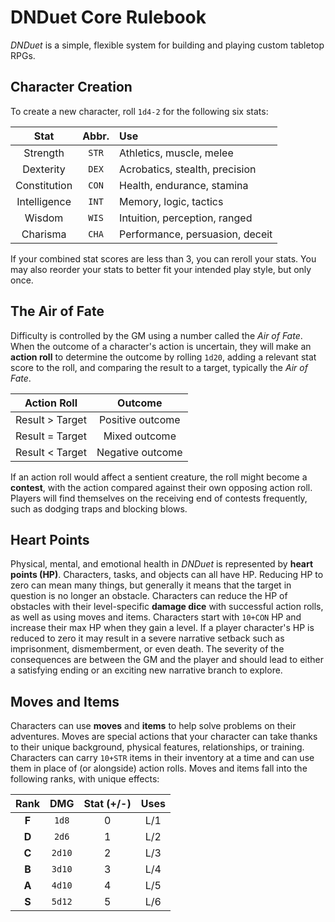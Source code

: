 # DNDuet Core Rulebook
_DNDuet_ is a simple, flexible system for building and playing custom tabletop RPGs.

## Character Creation
To create a new character, roll `1d4-2` for the following six stats:

| Stat | Abbr. | Use |
|:---:|:---:|:--- |
| Strength | `STR` | Athletics, muscle, melee |
| Dexterity | `DEX` | Acrobatics, stealth, precision |
| Constitution | `CON` | Health, endurance, stamina |
| Intelligence | `INT` | Memory, logic, tactics |
| Wisdom | `WIS` | Intuition, perception, ranged |
| Charisma | `CHA` | Performance, persuasion, deceit |

If your combined stat scores are less than 3, you can reroll your stats. You may also reorder your stats to better fit your intended play style, but only once.

## The Air of Fate
Difficulty is controlled by the GM using a number called the _Air of Fate_. When the outcome of a character's action is uncertain, they will make an **action roll** to determine the outcome by rolling `1d20`, adding a relevant stat score to the roll, and comparing the result to a target, typically the _Air of Fate_.

| Action Roll | Outcome |
|:---:|:---:|
| Result > Target | Positive outcome |
| Result = Target | Mixed outcome |
| Result < Target | Negative outcome |

If an action roll would affect a sentient creature, the roll might become a **contest**, with the action compared against their own opposing action roll. Players will find themselves on the receiving end of contests frequently, such as dodging traps and blocking blows.

## Heart Points
Physical, mental, and emotional health in _DNDuet_ is represented by **heart points (HP)**. Characters, tasks, and objects can all have HP. Reducing HP to zero can mean many things, but generally it means that the target in question is no longer an obstacle. Characters can reduce the HP of obstacles with their level-specific **damage dice** with successful action rolls, as well as using moves and items. Characters start with `10+CON` HP and increase their max HP when they gain a level. If a player character's HP is reduced to zero it may result in a severe narrative setback such as imprisonment, dismemberment, or even death. The severity of the consequences are between the GM and the player and should lead to either a satisfying ending or an exciting new narrative branch to explore.

## Moves and Items
Characters can use **moves** and **items** to help solve problems on their adventures. Moves are special actions that your character can take thanks to their unique background, physical features, relationships, or training. Characters can carry `10+STR` items in their inventory at a time and can use them in place of (or alongside) action rolls. Moves and items fall into the following ranks, with unique effects:

| Rank | DMG | Stat (+/-) | Uses |
|:---:|:---:|:---:|:---:|
| **F** | `1d8` | 0 | L/1 |
| **D** | `2d6` | 1 | L/2 |
| **C** | `2d10` | 2 | L/3 |
| **B** | `3d10` | 3 | L/4 |
| **A** | `4d10` | 4 | L/5 |
| **S** | `5d12` | 5 | L/6 |

